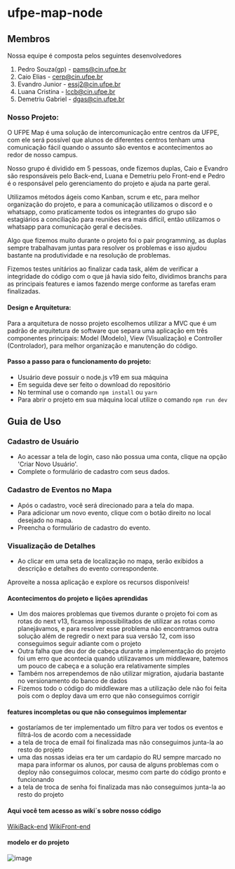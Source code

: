 # ufpe-map-node
## Membros
Nossa equipe é composta pelos seguintes desenvolvedores

1. Pedro Souza(gp) - pams@cin.ufpe.br
2. Caio Elias - cerp@cin.ufpe.br  
3. Evandro Junior - essj2@cin.ufpe.br
4. Luana Cristina - lccb@cin.ufpe.br
5. Demetriu Gabriel - dgas@cin.ufpe.br

### Nosso Projeto:
O UFPE Map é uma solução de intercomunicação entre centros da UFPE, com ele será possível que alunos de diferentes centros tenham uma comunicação fácil quando o assunto são eventos e acontecimentos ao redor de nosso campus.

Nosso grupo é dividido em 5 pessoas, onde fizemos duplas, Caio e Evandro são responsáveis pelo Back-end, Luana e Demetriu pelo Front-end e Pedro é o responsável pelo gerenciamento do projeto e ajuda na parte geral.

Utilizamos métodos ágeis como Kanban, scrum e etc, para melhor organização do projeto, e para a comunicação utilizamos o discord e o whatsapp, como praticamente todos os integrantes do grupo são estagiários a conciliação para reuniões era mais difícil, então utilizamos o whatsapp para comunicação geral e decisões.

Algo que fizemos muito durante o projeto foi o pair programming, as duplas sempre trabalhavam juntas para resolver os problemas e isso ajudou bastante na produtividade e na resolução de problemas.

Fizemos testes unitários ao finalizar cada task, além de verificar a integridade do código com o que já havia sido feito, dividimos branchs para as principais features e iamos fazendo merge conforme as tarefas eram finalizadas.

#### Design e Arquitetura:
Para a arquitetura de nosso projeto escolhemos utilizar a MVC que é um padrão de arquitetura de software que separa uma aplicação em três componentes principais: Model (Modelo), View (Visualização) e Controller (Controlador), para melhor organização e manutenção do código.

#### Passo a passo para o funcionamento do projeto:
- Usuário deve possuir o node.js v19 em sua máquina
- Em seguida deve ser feito o download do repositório
- No terminal use o comando `npm install` ou `yarn`
- Para abrir o projeto em sua máquina local utilize o comando `npm run dev` 

## Guia de Uso

### Cadastro de Usuário

- Ao acessar a tela de login, caso não possua uma conta, clique na opção 'Criar Novo Usuário'.
- Complete o formulário de cadastro com seus dados.

### Cadastro de Eventos no Mapa

- Após o cadastro, você será direcionado para a tela do mapa.
- Para adicionar um novo evento, clique com o botão direito no local desejado no mapa.
- Preencha o formulário de cadastro do evento.

### Visualização de Detalhes

- Ao clicar em uma seta de localização no mapa, serão exibidos a descrição e detalhes do evento correspondente.

Aproveite a nossa aplicação e explore os recursos disponíveis!

#### Acontecimentos do projeto e lições aprendidas
- Um dos maiores problemas que tivemos durante o projeto foi com as rotas do next v13, ficamos impossibilitados de utilizar as rotas como planejávamos, e para resolver esse problema não encontramos outra solução além de regredir o next para sua versão 12, com isso conseguimos seguir adiante com o projeto
- Outra falha que deu dor de cabeça durante a implementação do projeto foi um erro que acontecia quando utilizavamos um middleware, batemos um pouco de cabeça e a solução era relativamente simples
- Também nos arrependemos de não utilizar migration, ajudaria bastante no versionamento do banco de dados
- Fizemos todo o código do middleware mas a utilização dele não foi feita pois com o deploy dava um erro que não conseguimos corrigir

#### features incompletas ou que não conseguimos implementar
- gostaríamos de ter implementado um filtro para ver todos os eventos e filtrá-los de acordo com a necessidade
- a tela de troca de email foi finalizada mas não conseguimos junta-la ao resto do projeto
- uma das nossas ideias era ter um cardapio do RU sempre marcado no mapa para informar os alunos, por causa de alguns problemas com o deploy não conseguimos colocar, mesmo com parte do código pronto e funcionando
- a tela de troca de senha foi finalizada mas não conseguimos junta-la ao resto do projeto


#### Aqui você tem acesso as wiki´s sobre nosso código
[WikiBack-end](wikiBack.md)
[WikiFront-end](WikiFront-end.md)

#### modelo er do projeto
![image](https://github.com/PedroSouza157998/ufpe-map-node/assets/78317354/a6fad4b3-364a-4efb-adb3-9fc767d742b8)

